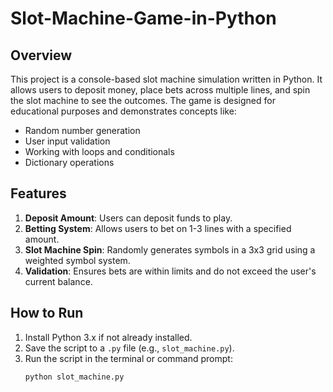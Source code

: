 # Slot-Machine-Game-in-Python

## Overview
This project is a console-based slot machine simulation written in Python. It allows users to deposit money, place bets across multiple lines, and spin the slot machine to see the outcomes. The game is designed for educational purposes and demonstrates concepts like:
- Random number generation
- User input validation
- Working with loops and conditionals
- Dictionary operations

## Features
1. **Deposit Amount**: Users can deposit funds to play.
2. **Betting System**: Allows users to bet on 1-3 lines with a specified amount.
3. **Slot Machine Spin**: Randomly generates symbols in a 3x3 grid using a weighted symbol system.
4. **Validation**: Ensures bets are within limits and do not exceed the user's current balance.

## How to Run
1. Install Python 3.x if not already installed.
2. Save the script to a `.py` file (e.g., `slot_machine.py`).
3. Run the script in the terminal or command prompt:
   ```bash
   python slot_machine.py
